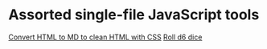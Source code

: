 Assorted single-file JavaScript tools
=====================================
[Convert HTML to MD to clean HTML with CSS](html-md-css.html)
[Roll d6 dice](d6.html)
